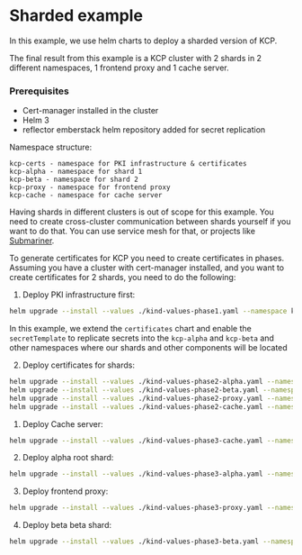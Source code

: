
# Sharded example

In this example, we use helm charts to deploy a sharded version of KCP.

The final result from this example is a KCP cluster with 2 shards in 2 different
namespaces, 1 frontend proxy and 1 cache server.

### Prerequisites

- Cert-manager installed in the cluster
- Helm 3
- reflector emberstack helm repository added for secret replication

Namespace structure:
```text
kcp-certs - namespace for PKI infrastructure & certificates
kcp-alpha - namespace for shard 1
kcp-beta - namespace for shard 2
kcp-proxy - namespace for frontend proxy
kcp-cache - namespace for cache server
```

Having shards in different clusters is out of scope for this example. You need to
create cross-cluster communication between shards yourself if you want to do that.
You can use service mesh for that, or projects like [Submariner](https://submariner.io/).

To generate certificates for KCP you need to create certificates in phases.
Assuming you have a cluster with cert-manager installed, and you want to create
certificates for 2 shards, you need to do the following:

1. Deploy PKI infrastructure first:

```bash
helm upgrade --install --values ./kind-values-phase1.yaml --namespace kcp-certs --create-namespace kcp-certs ../../charts/certificates
```

In this example, we extend the `certificates` chart and enable the `secretTemplate`
to replicate secrets into the `kcp-alpha` and `kcp-beta` and other namespaces
where our shards and other components will be located

2. Deploy certificates for shards:

```bash
helm upgrade --install --values ./kind-values-phase2-alpha.yaml --namespace kcp-certs --create-namespace kcp-alpha ../../charts/certificates
helm upgrade --install --values ./kind-values-phase2-beta.yaml --namespace kcp-certs --create-namespace kcp-beta ../../charts/certificates
helm upgrade --install --values ./kind-values-phase2-proxy.yaml --namespace kcp-certs --create-namespace kcp-proxy ../../charts/certificates
helm upgrade --install --values ./kind-values-phase2-cache.yaml --namespace kcp-certs --create-namespace kcp-cache ../../charts/certificates
```

1. Deploy Cache server:

```bash
helm upgrade --install --values ./kind-values-phase3-cache.yaml --namespace kcp-cache --create-namespace kcp-cache ../../charts/cache
```

2. Deploy alpha root shard:

```bash
helm upgrade --install --values ./kind-values-phase3-alpha.yaml --namespace kcp-alpha --create-namespace kcp-alpha ../../charts/kcp-sharded
```

3. Deploy frontend proxy:

```bash
helm upgrade --install --values ./kind-values-phase3-proxy.yaml --namespace kcp-proxy --create-namespace kcp-proxy ../../charts/proxy
```

4. Deploy beta beta shard:

```bash
helm upgrade --install --values ./kind-values-phase3-beta.yaml --namespace kcp-beta --create-namespace kcp-beta ../../charts/kcp-sharded
```
